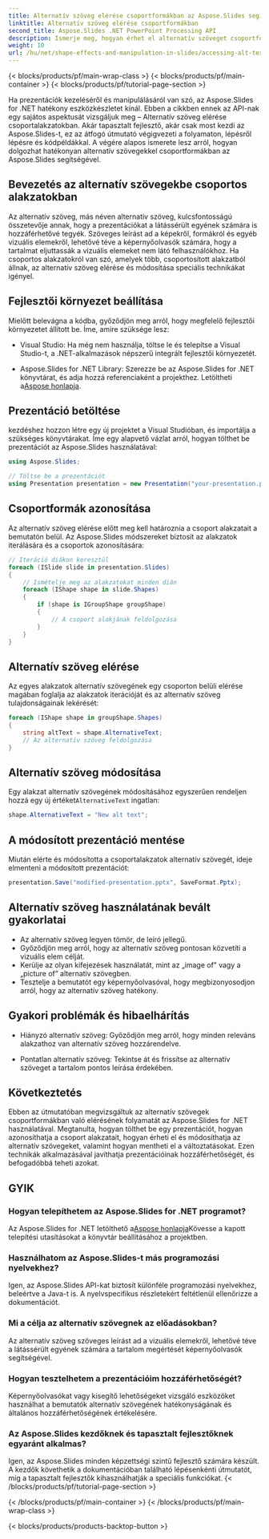 ```yaml
---
title: Alternatív szöveg elérése csoportformákban az Aspose.Slides segítségével
linktitle: Alternatív szöveg elérése csoportformákban
second_title: Aspose.Slides .NET PowerPoint Processing API
description: Ismerje meg, hogyan érhet el alternatív szöveget csoportformákban az Aspose.Slides for .NET segítségével. Útmutató lépésről lépésre kódpéldákkal.
weight: 10
url: /hu/net/shape-effects-and-manipulation-in-slides/accessing-alt-text-group-shapes/
---
```


{< blocks/products/pf/main-wrap-class >}
{< blocks/products/pf/main-container >}
{< blocks/products/pf/tutorial-page-section >}


Ha prezentációk kezeléséről és manipulálásáról van szó, az Aspose.Slides for .NET hatékony eszközkészletet kínál. Ebben a cikkben ennek az API-nak egy sajátos aspektusát vizsgáljuk meg – Alternatív szöveg elérése csoportalakzatokban. Akár tapasztalt fejlesztő, akár csak most kezdi az Aspose.Slides-t, ez az átfogó útmutató végigvezeti a folyamaton, lépésről lépésre és kódpéldákkal. A végére alapos ismerete lesz arról, hogyan dolgozhat hatékonyan alternatív szövegekkel csoportformákban az Aspose.Slides segítségével.

## Bevezetés az alternatív szövegekbe csoportos alakzatokban

Az alternatív szöveg, más néven alternatív szöveg, kulcsfontosságú összetevője annak, hogy a prezentációkat a látássérült egyének számára is hozzáférhetővé tegyék. Szöveges leírást ad a képekről, formákról és egyéb vizuális elemekről, lehetővé téve a képernyőolvasók számára, hogy a tartalmat eljuttassák a vizuális elemeket nem látó felhasználókhoz. Ha csoportos alakzatokról van szó, amelyek több, csoportosított alakzatból állnak, az alternatív szöveg elérése és módosítása speciális technikákat igényel.

## Fejlesztői környezet beállítása

Mielőtt belevágna a kódba, győződjön meg arról, hogy megfelelő fejlesztői környezetet állított be. Íme, amire szüksége lesz:

- Visual Studio: Ha még nem használja, töltse le és telepítse a Visual Studio-t, a .NET-alkalmazások népszerű integrált fejlesztői környezetét.

-  Aspose.Slides for .NET Library: Szerezze be az Aspose.Slides for .NET könyvtárat, és adja hozzá referenciaként a projekthez. Letöltheti a[Aspose honlapja](https://reference.aspose.com/slides/net/).

## Prezentáció betöltése

kezdéshez hozzon létre egy új projektet a Visual Studióban, és importálja a szükséges könyvtárakat. Íme egy alapvető vázlat arról, hogyan tölthet be prezentációt az Aspose.Slides használatával:

```csharp
using Aspose.Slides;

// Töltse be a prezentációt
using Presentation presentation = new Presentation("your-presentation.pptx");
```

## Csoportformák azonosítása

Az alternatív szöveg elérése előtt meg kell határoznia a csoport alakzatait a bemutatón belül. Az Aspose.Slides módszereket biztosít az alakzatok iterálására és a csoportok azonosítására:

```csharp
// Iteráció diákon keresztül
foreach (ISlide slide in presentation.Slides)
{
    // Ismételje meg az alakzatokat minden dián
    foreach (IShape shape in slide.Shapes)
    {
        if (shape is IGroupShape groupShape)
        {
            // A csoport alakjának feldolgozása
        }
    }
}
```

## Alternatív szöveg elérése

Az egyes alakzatok alternatív szövegének egy csoporton belüli elérése magában foglalja az alakzatok iterációját és az alternatív szöveg tulajdonságainak lekérését:

```csharp
foreach (IShape shape in groupShape.Shapes)
{
    string altText = shape.AlternativeText;
    // Az alternatív szöveg feldolgozása
}
```

## Alternatív szöveg módosítása

 Egy alakzat alternatív szövegének módosításához egyszerűen rendeljen hozzá egy új értéket`AlternativeText` ingatlan:

```csharp
shape.AlternativeText = "New alt text";
```

## A módosított prezentáció mentése

Miután elérte és módosította a csoportalakzatok alternatív szövegét, ideje elmenteni a módosított prezentációt:

```csharp
presentation.Save("modified-presentation.pptx", SaveFormat.Pptx);
```

## Alternatív szöveg használatának bevált gyakorlatai

- Az alternatív szöveg legyen tömör, de leíró jellegű.
- Győződjön meg arról, hogy az alternatív szöveg pontosan közvetíti a vizuális elem célját.
- Kerülje az olyan kifejezések használatát, mint az „image of” vagy a „picture of” alternatív szövegben.
- Tesztelje a bemutatót egy képernyőolvasóval, hogy megbizonyosodjon arról, hogy az alternatív szöveg hatékony.

## Gyakori problémák és hibaelhárítás

- Hiányzó alternatív szöveg: Győződjön meg arról, hogy minden releváns alakzathoz van alternatív szöveg hozzárendelve.

- Pontatlan alternatív szöveg: Tekintse át és frissítse az alternatív szöveget a tartalom pontos leírása érdekében.

## Következtetés

Ebben az útmutatóban megvizsgáltuk az alternatív szövegek csoportformákban való elérésének folyamatát az Aspose.Slides for .NET használatával. Megtanulta, hogyan tölthet be egy prezentációt, hogyan azonosíthatja a csoport alakzatait, hogyan érheti el és módosíthatja az alternatív szövegeket, valamint hogyan mentheti el a változtatásokat. Ezen technikák alkalmazásával javíthatja prezentációinak hozzáférhetőségét, és befogadóbbá teheti azokat.

## GYIK

### Hogyan telepíthetem az Aspose.Slides for .NET programot?

 Az Aspose.Slides for .NET letölthető a[Aspose honlapja](https://reference.aspose.com/slides/net/)Kövesse a kapott telepítési utasításokat a könyvtár beállításához a projektben.

### Használhatom az Aspose.Slides-t más programozási nyelvekhez?

Igen, az Aspose.Slides API-kat biztosít különféle programozási nyelvekhez, beleértve a Java-t is. A nyelvspecifikus részletekért feltétlenül ellenőrizze a dokumentációt.

### Mi a célja az alternatív szövegnek az előadásokban?

Az alternatív szöveg szöveges leírást ad a vizuális elemekről, lehetővé téve a látássérült egyének számára a tartalom megértését képernyőolvasók segítségével.

### Hogyan tesztelhetem a prezentációim hozzáférhetőségét?

Képernyőolvasókat vagy kisegítő lehetőségeket vizsgáló eszközöket használhat a bemutatók alternatív szövegének hatékonyságának és általános hozzáférhetőségének értékelésére.

### Az Aspose.Slides kezdőknek és tapasztalt fejlesztőknek egyaránt alkalmas?

Igen, az Aspose.Slides minden képzettségi szintű fejlesztő számára készült. A kezdők követhetik a dokumentációban található lépésenkénti útmutatót, míg a tapasztalt fejlesztők kihasználhatják a speciális funkciókat.
{< /blocks/products/pf/tutorial-page-section >}

{< /blocks/products/pf/main-container >}
{< /blocks/products/pf/main-wrap-class >}

{< blocks/products/products-backtop-button >}
